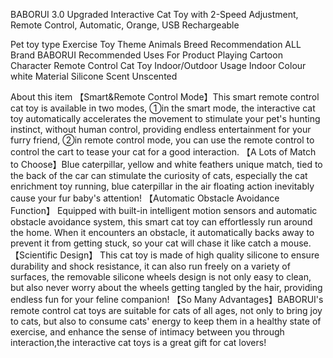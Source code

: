 BABORUI 3.0 Upgraded Interactive Cat Toy with 2-Speed Adjustment, Remote Control, Automatic, Orange, USB Rechargeable

Pet toy type Exercise Toy
Theme Animals
Breed Recommendation ALL
Brand BABORUI
Recommended Uses For Product Playing
Cartoon Character Remote Control Cat Toy
Indoor/Outdoor Usage Indoor
Colour white
Material Silicone
Scent Unscented

About this item
【Smart&Remote Control Mode】This smart remote control cat toy is available in two modes, ①in the smart mode, the interactive cat toy automatically accelerates the movement to stimulate your pet's hunting instinct, without human control, providing endless entertainment for your furry friend, ②in remote control mode, you can use the remote control to control the cart to tease your cat for a good interaction.
【A Lots of Match to Choose】Blue caterpillar, yellow and white feathers unique match, tied to the back of the car can stimulate the curiosity of cats, especially the cat enrichment toy running, blue caterpillar in the air floating action inevitably cause your fur baby's attention!
【Automatic Obstacle Avoidance Function】 Equipped with built-in intelligent motion sensors and automatic obstacle avoidance system, this smart cat toy can effortlessly run around the home. When it encounters an obstacle, it automatically backs away to prevent it from getting stuck, so your cat will chase it like catch a mouse.
【Scientific Design】 This cat toy is made of high quality silicone to ensure durability and shock resistance, it can also run freely on a variety of surfaces, the removable silicone wheels design is not only easy to clean, but also never worry about the wheels getting tangled by the hair, providing endless fun for your feline companion!
【So Many Advantages】BABORUI's remote control cat toys are suitable for cats of all ages, not only to bring joy to cats, but also to consume cats' energy to keep them in a healthy state of exercise, and enhance the sense of intimacy between you through interaction,the interactive cat toys is a great gift for cat lovers!
